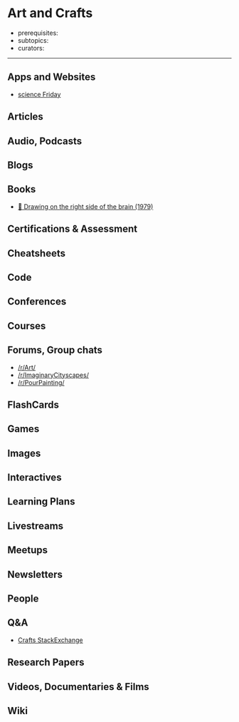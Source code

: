 # Art and Crafts

- prerequisites:
- subtopics:
- curators:

------

## Apps and Websites

- [science Friday](https://www.sciencefriday.com/topics/art-culture-history/)

## Articles

## Audio, Podcasts

## Blogs

## Books

- [📕 Drawing on the right side of the brain (1979)](http://www.goodreads.com/book/show/627206.The_New_Drawing_on_the_Right_Side_of_the_Brain)

## Certifications & Assessment

## Cheatsheets

## Code

## Conferences

## Courses

## Forums, Group chats

- [/r/Art/](https://www.reddit.com/r/Art/)
- [/r/ImaginaryCityscapes/](https://www.reddit.com/r/ImaginaryCityscapes/)
- [/r/PourPainting/](https://www.reddit.com/r/PourPainting/)

## FlashCards

## Games

## Images

## Interactives

## Learning Plans

## Livestreams

## Meetups

## Newsletters

## People

## Q&A

- [Crafts StackExchange](https://crafts.stackexchange.com/)

## Research Papers

## Videos, Documentaries & Films

## Wiki
